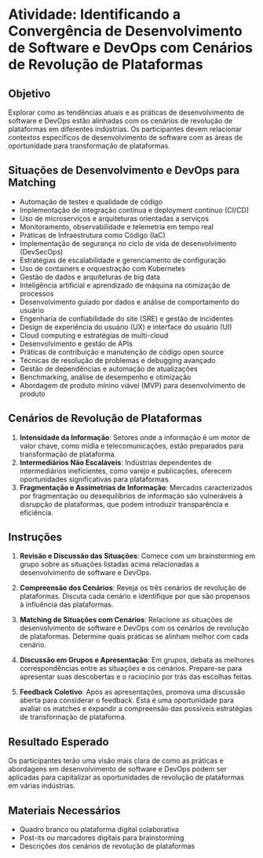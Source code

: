 # Atividade: Identificando a Convergência de Desenvolvimento de Software e DevOps com Cenários de Revolução de Plataformas

## Objetivo

Explorar como as tendências atuais e as práticas de desenvolvimento de software e DevOps estão alinhadas com os cenários de revolução de plataformas em diferentes indústrias. Os participantes devem relacionar contextos específicos de desenvolvimento de software com as áreas de oportunidade para transformação de plataformas.

## Situações de Desenvolvimento e DevOps para Matching

- Automação de testes e qualidade de código
- Implementação de integração contínua e deployment contínuo (CI/CD)
- Uso de microserviços e arquiteturas orientadas a serviços
- Monitoramento, observabilidade e telemetria em tempo real
- Práticas de Infraestrutura como Código (IaC)
- Implementação de segurança no ciclo de vida de desenvolvimento (DevSecOps)
- Estratégias de escalabilidade e gerenciamento de configuração
- Uso de containers e orquestração com Kubernetes
- Gestão de dados e arquiteturas de big data
- Inteligência artificial e aprendizado de máquina na otimização de processos
- Desenvolvimento guiado por dados e análise de comportamento do usuário
- Engenharia de confiabilidade do site (SRE) e gestão de incidentes
- Design de experiência do usuário (UX) e interface do usuário (UI)
- Cloud computing e estratégias de multi-cloud
- Desenvolvimento e gestão de APIs
- Práticas de contribuição e manutenção de código open source
- Técnicas de resolução de problemas e debugging avançado
- Gestão de dependências e automação de atualizações
- Benchmarking, análise de desempenho e otimização
- Abordagem de produto mínino viável (MVP) para desenvolvimento de produto

## Cenários de Revolução de Plataformas

1. **Intensidade da Informação**: Setores onde a informação é um motor de valor chave, como mídia e telecomunicações, estão preparados para transformação de plataforma.
2. **Intermediários Não Escaláveis**: Indústrias dependentes de intermediários ineficientes, como varejo e publicações, oferecem oportunidades significativas para plataformas.
3. **Fragmentação e Assimetrias de Informação**: Mercados caracterizados por fragmentação ou desequilíbrios de informação são vulneráveis à disrupção de plataformas, que podem introduzir transparência e eficiência.

## Instruções

1. **Revisão e Discussão das Situações**: Comece com um brainstorming em grupo sobre as situações listadas acima relacionadas a desenvolvimento de software e DevOps.

2. **Compreensão dos Cenários**: Reveja os três cenários de revolução de plataformas. Discuta cada cenário e identifique por que são propensos à influência das plataformas.

3. **Matching de Situações com Cenários**: Relacione as situações de desenvolvimento de software e DevOps com os cenários de revolução de plataformas. Determine quais práticas se alinham melhor com cada cenário.

4. **Discussão em Grupos e Apresentação**: Em grupos, debata as melhores correspondências entre as situações e os cenários. Prepare-se para apresentar suas descobertas e o raciocínio por trás das escolhas feitas.

5. **Feedback Coletivo**: Após as apresentações, promova uma discussão aberta para considerar o feedback. Esta é uma oportunidade para avaliar os matches e expandir a compreensão das possíveis estratégias de transformação de plataforma.

## Resultado Esperado

Os participantes terão uma visão mais clara de como as práticas e abordagens em desenvolvimento de software e DevOps podem ser aplicadas para capitalizar as oportunidades de revolução de plataformas em várias indústrias.

## Materiais Necessários

- Quadro branco ou plataforma digital colaborativa
- Post-its ou marcadores digitais para brainstorming
- Descrições dos cenários de revolução de plataformas

